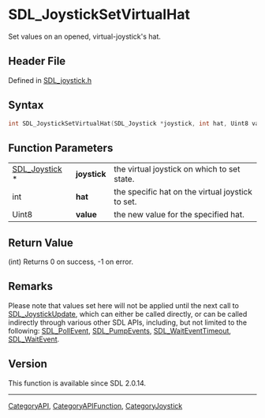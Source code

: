 # SDL_JoystickSetVirtualHat

Set values on an opened, virtual-joystick's hat.

## Header File

Defined in [SDL_joystick.h](https://github.com/libsdl-org/SDL/blob/SDL2/include/SDL_joystick.h)

## Syntax

```c
int SDL_JoystickSetVirtualHat(SDL_Joystick *joystick, int hat, Uint8 value);
```

## Function Parameters

|                                |              |                                                  |
| ------------------------------ | ------------ | ------------------------------------------------ |
| [SDL_Joystick](SDL_Joystick) * | **joystick** | the virtual joystick on which to set state.      |
| int                            | **hat**      | the specific hat on the virtual joystick to set. |
| Uint8                          | **value**    | the new value for the specified hat.             |

## Return Value

(int) Returns 0 on success, -1 on error.

## Remarks

Please note that values set here will not be applied until the next call to
[SDL_JoystickUpdate](SDL_JoystickUpdate), which can either be called
directly, or can be called indirectly through various other SDL APIs,
including, but not limited to the following:
[SDL_PollEvent](SDL_PollEvent), [SDL_PumpEvents](SDL_PumpEvents),
[SDL_WaitEventTimeout](SDL_WaitEventTimeout),
[SDL_WaitEvent](SDL_WaitEvent).

## Version

This function is available since SDL 2.0.14.





----
[CategoryAPI](CategoryAPI), [CategoryAPIFunction](CategoryAPIFunction), [CategoryJoystick](CategoryJoystick)

